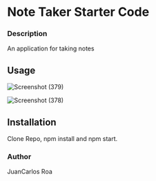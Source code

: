 # Note Taker Starter Code

### Description

An application for taking notes

## Usage

![Screenshot (379)](https://user-images.githubusercontent.com/107810359/218267663-55a85b75-6ce0-46f6-b52c-c6db54641d86.png)

![Screenshot (378)](https://user-images.githubusercontent.com/107810359/218267630-75c1b6ab-b30d-4d63-87d2-af2a7b6b4977.png)

## Installation

Clone Repo, npm install and npm start.

### Author

JuanCarlos Roa
